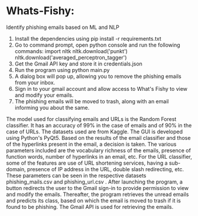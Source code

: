 # Whats-Fishy:
 Identify phishing emails based on ML and NLP


1. Install the dependencies using pip install -r requirements.txt
2. Go to command prompt, open python console and run the following commands:
import nltk
nltk.download('punkt')
nltk.download('averaged_perceptron_tagger')
2. Get the Gmail API key and store it in credentials.json
3. Run the program using python main.py
4. A dialog box will pop up, allowing you to remove the phishing emails from your inbox.
5. Sign in to your gmail account and allow access to What's Fishy to view and modify your emails.
6. The phishing emails will be moved to trash, along with an email informing you about the same.

The model used for classifying emails and URLs is the Random Forest classifier. It has an accuracy of 99% in the case of emails and of 90% in the case of URLs. The datasets used are from Kaggle. The GUI is developed using Python's PyQt5. Based on the results of the email classifier and those of the hyperlinks present in the email, a decision is taken. The various parameters included are the vocabulary richness of the emails, presence of function words, number of hyperlinks in an email, etc. For the URL classifier, some of the features are use of URL shortening services, having a sub-domain, presence of IP address in the URL, double slash redirecting, etc. These parameters can be seen in the respective datasets phishing_mails.csv and phishing_url.csv . After launching the program, a button redirects the user to the Gmail sign-in to provide permission to view and modify the emails. Thereafter, the program retrieves the unread emails and predicts its class, based on which the email is moved to trash if it is found to be phishing. The Gmail API is used for retrieving the emails. 